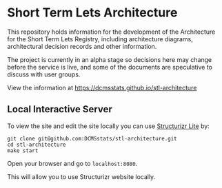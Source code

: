 # Short Term Lets Architecture

This repository holds information for the development of the Architecture for the Short Term Lets Registry, including architecture diagrams, architectural decision records and other information. 

The project is currently in an alpha stage so decisions here may change before the service is live, and some of the documents are speculative to discuss with user groups.

View the information at https://dcmsstats.github.io/stl-architecture

## Local Interactive Server

To view the site and edit the site locally you can use [Structurizr Lite](https://structurizr.com/share/76352/documentation) by:

```
git clone git@github.com:DCMSstats/stl-architecture.git
cd stl-architecture
make start
```

Open your browser and go to `localhost:8080`.

This will allow you to use Structurizr website locally.


